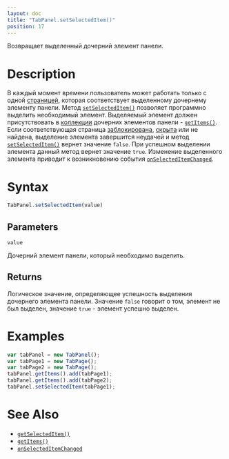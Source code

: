 ```yaml
---
layout: doc
title: "TabPanel.setSelectedItem()"
position: 17
---
```


Возвращает выделенный дочерний элемент панели.

# Description

В каждый момент времени пользователь может работать только с одной [страницей](../TabPage/), которая
соответствует выделенному дочернему элементу панели. Метод [`setSelectedItem()`](../TabPanel.setSelectedItem/)
позволяет программно выделить необходимый элемент. Выделяемый элемент должен присутствовать в
[коллекции](../../../KeyConcepts/Collection/) дочерних элементов панели - [`getItems()`](../Panel.getItems/).
Если соответствующая страница [заблокирована](../../../KeyConcepts/Element/Element.getEnabled/),
[скрыта](../../../KeyConcepts/Element/Element.getVisible/) или не найдена, выделение элемента
завершится неудачей и метод [`setSelectedItem()`](../TabPanel.setSelectedItem/) вернет значение
`false`. При успешном выделении элемента данный метод вернет значение `true`. Изменение выделенного
элемента приводит к возникновению события [`onSelectedItemChanged`](../TabPanel.onSelectedItemChanged/).

# Syntax

```js
TabPanel.setSelectedItem(value)
```

## Parameters

`value`

Дочерний элемент панели, который необходимо выделить.

## Returns

Логическое значение, определяющее успешность выделения дочернего элемента панели. Значение `false`
говорит о том, элемент не был выделен, значение `true` - элемент успешно выделен.

# Examples

```js
var tabPanel = new TabPanel();
var tabPage1 = new TabPage();
var tabPage2 = new TabPage();
tabPanel.getItems().add(tabPage1);
tabPanel.getItems().add(tabPage2);
tabPanel.setSelectedItem(tabPage1);
```

# See Also

* [`getSelectedItem()`](../TabPanel.getSelectedItem/)
* [`getItems()`](../TabPanel.getItems/)
* [`onSelectedItemChanged`](../TabPanel.onSelectedItemChanged/)
